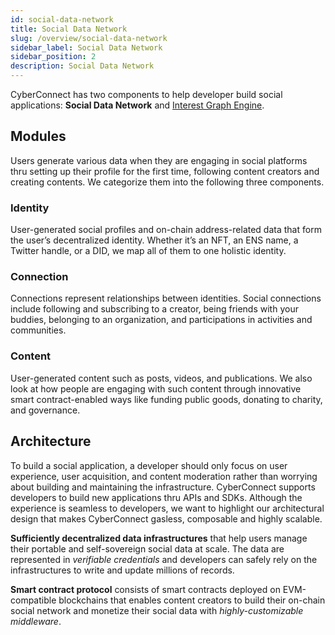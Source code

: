 ```yaml
---
id: social-data-network
title: Social Data Network
slug: /overview/social-data-network
sidebar_label: Social Data Network
sidebar_position: 2
description: Social Data Network
---
```


CyberConnect has two components to help developer build social applications: **Social Data Network** and [Interest Graph Engine](/overview/interest-graph-engine).

## Modules

Users generate various data when they are engaging in social platforms thru setting up their profile for the first time, following content creators and creating contents. We categorize them into the following three components.

### Identity

User-generated social profiles and on-chain address-related data that form the user’s decentralized identity. Whether it’s an NFT, an ENS name, a Twitter handle, or a DID, we map all of them to one holistic identity.

### Connection

Connections represent relationships between identities. Social connections include following and subscribing to a creator, being friends with your buddies, belonging to an organization, and participations in activities and communities.

### Content

User-generated content such as posts, videos, and publications. We also look at how people are engaging with such content through innovative smart contract-enabled ways like funding public goods, donating to charity, and governance.

## Architecture

To build a social application, a developer should only focus on user experience, user acquisition, and content moderation rather than worrying about building and maintaining the infrastructure. CyberConnect supports developers to build new applications thru APIs and SDKs. Although the experience is seamless to developers, we want to highlight our architectural design that makes CyberConnect gasless, composable and highly scalable.

**Sufficiently decentralized data infrastructures** that help users manage their portable and self-sovereign social data at scale. The data are represented in _verifiable credentials_ and developers can safely rely on the infrastructures to write and update millions of records.

**Smart contract protocol** consists of smart contracts deployed on EVM-compatible blockchains that enables content creators to build their on-chain social network and monetize their social data with _highly-customizable middleware_.
